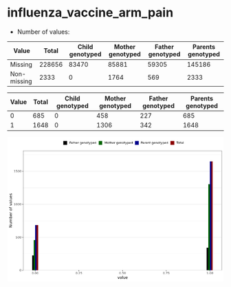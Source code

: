 # influenza_vaccine_arm_pain
- Number of values:

| Value | Total | Child genotyped | Mother genotyped | Father genotyped | Parents genotyped |
| ----- | ----- | --------------- | ---------------- | ---------------- |---------------- |
| Missing | 228656 | 83470 | 85881 | 59305 | 145186 |
| Non-missing | 2333 | 0 | 1764 | 569 | 2333 |

| Value | Total | Child genotyped | Mother genotyped | Father genotyped | Parents genotyped |
| ----- | ----- | --------------- | ---------------- | ---------------- |---------------- |
| 0 | 685 | 0 | 458 | 227 | 685 |
| 1 | 1648 | 0 | 1306 | 342 | 1648 |



![](influenza_vaccine_arm_pain_n.png)



